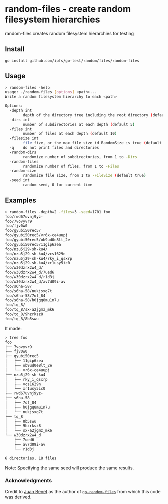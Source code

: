 # random-files - create random filesystem hierarchies

random-files creates random filesystem hierarchies for testing

## Install

```
go install github.com/ipfs/go-test/random/files/random-files
```

## Usage

```sh
> random-files -help
usage: ./random-files [options] <path>...
Write a random filesystem hierarchy to each <path>

Options:
  -depth int
        depth of the directory tree including the root directory (default 2)
  -dirs int
        number of subdirectories at each depth (default 5)
  -files int
        number of files at each depth (default 10)
  -filesize int
        file fize, or the max file size id RandomSize is true (default 4096)
  -q    do not print files and directories
  -random-dirs
        randomize number of subdirectories, from 1 to -Dirs
  -random-files
        randomize number of files, from 1 to -Files
  -random-size
        randomize file size, from 1 to -FileSize (default true)
  -seed int
        random seed, 0 for current time
```

## Examples

```sh
> random-files -depth=2 -files=3 -seed=1701 foo
foo/rwd67uvnj9yz-
foo/7vovyvr9
foo/fjv0w0
foo/gyubi50rec5/
foo/gyubi50rec5/vr6x-ce4uupj
foo/gyubi50rec5/ob9ud0e8lt_2e
foo/gyubi50rec5/11gip6zea
foo/nzu5j29-sh-ku4/
foo/nzu5j29-sh-ku4/vcs1629n
foo/nzu5j29-sh-ku4/rky_i_qsxrp
foo/nzu5j29-sh-ku4/xr1usy5ic0
foo/w30dzrx2w4_d/
foo/w30dzrx2w4_d/7ued6
foo/w30dzrx2w4_d/r1d3j
foo/w30dzrx2w4_d/av7d09i-av
foo/s6ha-58/
foo/s6ha-58/nukjsxg7t
foo/s6ha-58/7of_84
foo/s6ha-58/h0jgq8mu1n7u
foo/tq_8/
foo/tq_8/sx-a2jgmz_mk6
foo/tq_8/9hzrksz8
foo/tq_8/8b5swu
```

It made:

```sh
> tree foo
foo
├── 7vovyvr9
├── fjv0w0
├── gyubi50rec5
│   ├── 11gip6zea
│   ├── ob9ud0e8lt_2e
│   └── vr6x-ce4uupj
├── nzu5j29-sh-ku4
│   ├── rky_i_qsxrp
│   ├── vcs1629n
│   └── xr1usy5ic0
├── rwd67uvnj9yz-
├── s6ha-58
│   ├── 7of_84
│   ├── h0jgq8mu1n7u
│   └── nukjsxg7t
├── tq_8
│   ├── 8b5swu
│   ├── 9hzrksz8
│   └── sx-a2jgmz_mk6
└── w30dzrx2w4_d
    ├── 7ued6
    ├── av7d09i-av
    └── r1d3j

6 directories, 18 files
```

Note: Specifying the same seed will produce the same results.


### Acknowledgments

Credit to [Juan Benet](https://github.com/jbenet) as the author of [`go-random-files`](https://github.com/jbenet/go-random-files) from which this code was derived.
